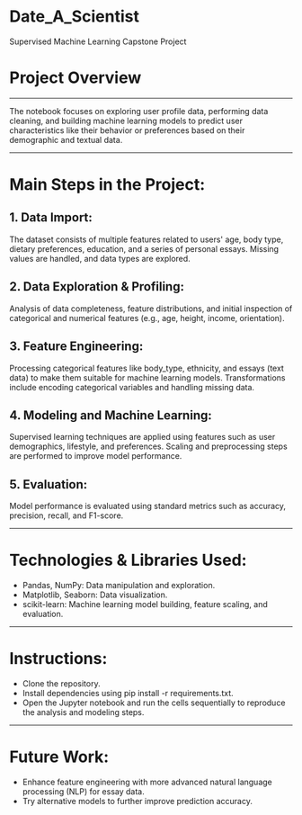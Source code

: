 # Date_A_Scientist
Supervised Machine Learning Capstone Project
# Project Overview
----
The notebook focuses on exploring user profile data, performing data cleaning, and building machine learning models to predict user characteristics like their behavior or preferences based on their demographic and textual data.

- - - -
# Main Steps in the Project:
## 1. Data Import:

The dataset consists of multiple features related to users' age, body type, dietary preferences, education, and a series of personal essays.
Missing values are handled, and data types are explored.

## 2. Data Exploration & Profiling:

Analysis of data completeness, feature distributions, and initial inspection of categorical and numerical features (e.g., age, height, income, orientation).

## 3. Feature Engineering:

Processing categorical features like body_type, ethnicity, and essays (text data) to make them suitable for machine learning models.
Transformations include encoding categorical variables and handling missing data.

## 4. Modeling and Machine Learning:

Supervised learning techniques are applied using features such as user demographics, lifestyle, and preferences.
Scaling and preprocessing steps are performed to improve model performance.

## 5. Evaluation:

Model performance is evaluated using standard metrics such as accuracy, precision, recall, and F1-score.

- - - -
# Technologies & Libraries Used:
* Pandas, NumPy: Data manipulation and exploration.
* Matplotlib, Seaborn: Data visualization.
* scikit-learn: Machine learning model building, feature scaling, and evaluation.

- - - - 
# Instructions:
* Clone the repository.
* Install dependencies using pip install -r requirements.txt.
* Open the Jupyter notebook and run the cells sequentially to reproduce the analysis and modeling steps.

- - - - 
# Future Work:
* Enhance feature engineering with more advanced natural language processing (NLP) for essay data.
* Try alternative models to further improve prediction accuracy.
